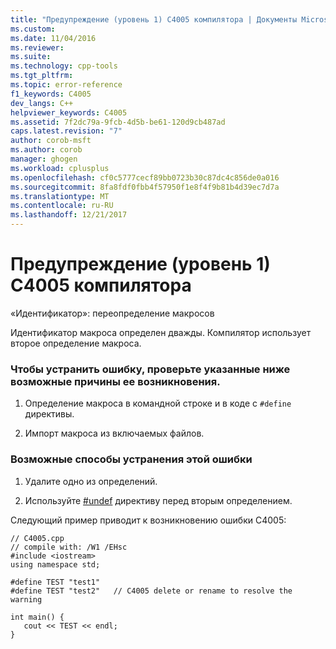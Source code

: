 ```yaml
---
title: "Предупреждение (уровень 1) C4005 компилятора | Документы Microsoft"
ms.custom: 
ms.date: 11/04/2016
ms.reviewer: 
ms.suite: 
ms.technology: cpp-tools
ms.tgt_pltfrm: 
ms.topic: error-reference
f1_keywords: C4005
dev_langs: C++
helpviewer_keywords: C4005
ms.assetid: 7f2dc79a-9fcb-4d5b-be61-120d9cb487ad
caps.latest.revision: "7"
author: corob-msft
ms.author: corob
manager: ghogen
ms.workload: cplusplus
ms.openlocfilehash: cf0c5777cecf89bb0723b30c87dc4c856de0a016
ms.sourcegitcommit: 8fa8fdf0fbb4f57950f1e8f4f9b81b4d39ec7d7a
ms.translationtype: MT
ms.contentlocale: ru-RU
ms.lasthandoff: 12/21/2017
---
```

# <a name="compiler-warning-level-1-c4005"></a>Предупреждение (уровень 1) C4005 компилятора
«Идентификатор»: переопределение макросов  
  
 Идентификатор макроса определен дважды. Компилятор использует второе определение макроса.  
  
### <a name="to-fix-by-checking-the-following-possible-causes"></a>Чтобы устранить ошибку, проверьте указанные ниже возможные причины ее возникновения.  
  
1.  Определение макроса в командной строке и в коде с `#define` директивы.  
  
2.  Импорт макроса из включаемых файлов.  
  
### <a name="to-fix-by-using-the-following-possible-solutions"></a>Возможные способы устранения этой ошибки  
  
1.  Удалите одно из определений.  
  
2.  Используйте [#undef](../../preprocessor/hash-undef-directive-c-cpp.md) директиву перед вторым определением.  
  
 Следующий пример приводит к возникновению ошибки C4005:  
  
```  
// C4005.cpp  
// compile with: /W1 /EHsc  
#include <iostream>  
using namespace std;  
  
#define TEST "test1"  
#define TEST "test2"   // C4005 delete or rename to resolve the warning  
  
int main() {  
   cout << TEST << endl;  
}  
```
